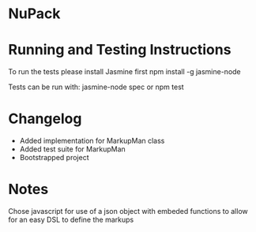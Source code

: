 NuPack
======

Running and Testing Instructions
============
To run the tests please install Jasmine first
npm install -g jasmine-node

Tests can be run with:
jasmine-node spec
or
npm test


Changelog
============

- Added implementation for MarkupMan class
- Added test suite for MarkupMan
- Bootstrapped project


Notes
============
Chose javascript for use of a json object with embeded functions to allow for an easy DSL to define the markups
